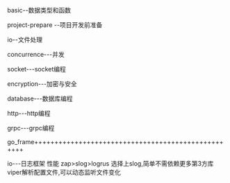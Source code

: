 basic--数据类型和函数

project-prepare --项目开发前准备

io--文件处理

concurrence---并发

socket---socket编程

encryption---加密与安全

database---数据库编程

http---http编程

grpc---grpc编程

go_frame+++++++++++++++++++++++++++++++++++++++++++++++++++

io---日志框架 性能 zap>slog>logrus   选择上slog,简单不需依赖更多第3方库   viper解析配置文件,可以动态监听文件变化
